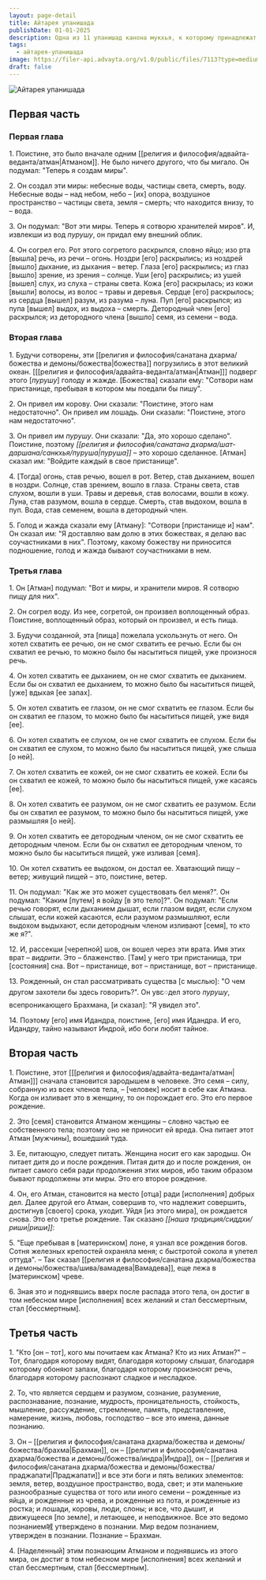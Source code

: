 ```yaml
---
layout: page-detail
title: Айтарея упанишада
publishDate: 01-01-2025
description: Одна из 11 упанишад канона мукхья, к которому принадлежат наиболее древние упанишады, прокомментированные Шанкарой. Айтарея упанишада входит в число ранних прозаических упанишад. Известны одноименные брахмана и араньяка – традиция относит их к Ригведе и связывает с именем легендарного Махидасы Айтареи. Последний, согласно преданию, был сыном известного риши от одной из его жен, Итары, принадлежавшей к низкой касте. Отец дурно относился к нему, и тогда Итара обратилась за помощью к богине земли Махи, которая наделил Айтарею божественной мудростью.
tags:
  - айтарея-упанишада
image: https://filer-api.advayta.org/v1.0/public/files/7113?type=medium
draft: false
---
```


![Айтарея упанишада](/upload/iblock/d65/d65e818c8d1db1996c6428846c7be99f.jpg)

##  Первая часть

###  Первая глава

 1\. Поистине, это было вначале одним [[религия и философия/адвайта-веданта/атман|Атманом]]. Не было ничего другого, что бы мигало. Он подумал: "Теперь я создам миры".

 2\. Он создал эти миры: небесные воды, частицы света, смерть, воду. Небесные воды – над небом, небо – \[их\] опора, воздушное пространство – частицы света, земля – смерть; что находится внизу, то – вода.

 3\. Он подумал: "Вот эти миры. Теперь я сотворю хранителей миров". И, извлекши из вод _пурушу_, он придал ему внешний облик.

 4\. Он согрел его. Рот этого согретого раскрылся, словно яйцо; изо рта \[вышла\] речь, из речи – огонь. Ноздри \[его\] раскрылись; из ноздрей \[вышло\] дыхание, из дыхания – ветер. Глаза \[его\] раскрылись; из глаз \[вышло\] зрение, из зрения – солнце. Уши \[его\] раскрылись; из ушей \[вышел\] слух, из слуха – страны света. Кожа \[его\] раскрылась; из кожи \[вышли\] волосы, из волос – травы и деревья. Сердце \[его\] раскрылось; из сердца \[вышел\] разум, из разума – луна. Пуп \[его\] раскрылся; из пупа \[вышел\] выдох, из выдоха – смерть. Детородный член \[его\] раскрылся; из детородного члена \[вышло\] семя, из семени – вода.

###  Вторая глава

 1\. Будучи сотворены, эти [[религия и философия/санатана дхарма/божества и демоны/божества|божества]] погрузились в этот великий океан. \[[[религия и философия/адвайта-веданта/атман|Атман]]\] подверг этого \[_пурушу_\] голоду и жажде. \[Божества\] сказали ему: "Сотвори нам пристанище, пребывая в котором мы поедали бы пишу".

 2\. Он привел им корову. Они сказали: "Поистине, этого нам недостаточно". Он привел им лошадь. Они сказали: "Поистине, этого нам недостаточно".

 3\. Он привел им _пурушу_. Они сказали: "Да, это хорошо сделано". Поистине, поэтому _[[религия и философия/санатана дхарма/шат-даршана/санкхья/пуруша|пуруша]]_ – это хорошо сделанное. \[Атман\] сказал им: "Войдите каждый в свое пристанище".

 4\. \[Тогда\] огонь, став речью, вошел в рот. Ветер, став дыханием, вошел в ноздри. Солнце, став зрением, вошло в глаза. Страны света, став слухом, вошли в уши. Травы и деревья, став волосами, вошли в кожу. Луна, став разумом, вошла в сердце. Смерть, став выдохом, вошла в пуп. Вода, став семенем, вошла в детородный член.

 5\. Голод и жажда сказали ему \[Атману\]: "Сотвори \[пристанище и\] нам". Он сказал им: "Я доставляю вам долю в этих божествах, я делаю вас соучастниками в них". Поэтому, какому божеству ни приносится подношение, голод и жажда бывают соучастниками в нем.

###  Третья глава

 1\. Он \[Атман\] подумал: "Вот и миры, и хранители миров. Я сотворю пищу для них".

 2\. Он согрел воду. Из нее, согретой, он произвел воплощенный образ. Поистине, воплощенный образ, который он произвел, и есть пища.

 3\. Будучи созданной, эта \[пища\] пожелала ускользнуть от него. Он хотел схватить ее речью, он не смог схватить ее речью. Если бы он схватил ее речью, то можно было бы насытиться пищей, уже произнося речь.

 4\. Он хотел схватить ее дыханием, он не смог схватить ее дыханием. Если бы он схватил ее дыханием, то можно было бы насытиться пищей, \[уже\] вдыхая \[ее запах\].

 5\. Он хотел схватить ее глазом, он не смог схватить ее глазом. Если бы он схватил ее глазом, то можно было бы насытиться пищей, уже видя \[ее\].

 6\. Он хотел схватить ее слухом, он не смог схватить ее слухом. Если бы он схватил ее слухом, то можно было бы насытиться пищей, уже слыша \[о ней\].

 7\. Он хотел схватить ее кожей, он не смог схватить ее кожей. Если бы он схватил ее кожей, то можно было бы насытиться пищей, уже касаясь \[ее\].

 8\. Он хотел схватить ее разумом, он не смог схватить ее разумом. Если бы он схватил ее разумом, то можно было бы насытиться пищей, уже размышляя \[о ней\].

 9\. Он хотел схватить ее детородным членом, он не смог схватить ее детородным членом. Если бы он схватил ее детородным членом, то можно было бы насытиться пищей, уже изливая \[семя\].

 10\. Он хотел схватить ее выдохом, он достал ее. Хватающий пищу – ветер; живущий пищей – это, поистине, ветер.

 11\. Он подумал: "Как же это может существовать бел меня?". Он подумал: "Каким \[путем\] я войду \[в это тело\]?". Он подумал: "Если речью говорят, если дыханием дышат, если глазом видят, если слухом слышат, если кожей касаются, если разумом размышляют, если выдохом выдыхают, если детородным членом изливают \[семя\], то кто же я?".

12\. И, рассекши \[черепной\] шов, он вошел через эти врата. Имя этих врат – _видрити_. Это – блаженство. \[Там\] у него три пристанища, три \[состояния\] сна. Вот – пристанище, вот – пристанище, вот – пристанище.

 13\. Рожденный, он стал рассматривать существа \[с мыслью\]: "О чем другом захотели бы здесь говорить?". Он увႄдел этого _пурушу_, всепроникающего Брахмана, \[и сказал\]: "Я увидел это".

 14\. Поэтому \[его\] имя Идандра, поистине, \[его\] имя Идандра. И его, Идандру, тайно называют Индрой, ибо боги любят тайное.

##  Вторая часть

 1\. Поистине, этот \[[[религия и философия/адвайта-веданта/атман|Атман]]\] сначала становится зародышем в человеке. Это семя – силу, собранную из всех членов тела, – \[человек\] носит в себе как Атмана. Когда он изливает это в женщину, то он порождает его. Это его первое рождение.

 2\. Это \[семя\] становится Атманом женщины – словно частью ее собственного тела; поэтому оно не приносит ей вреда. Она питает этот Атман \[мужчины\], вошедший туда.

 3\. Ее, питающую, следует питать. Женщина носит его как зародыш. Он питает дитя до и после рождения. Питая дитя до и после рождения, он питает самого себя ради продолжения этих миров, ибо таким образом бывают продолжены эти миры. Это его второе рождение.

 4\. Он, его Атман, становится на место \[отца\] ради \[исполнения\] добрых дел. Далее другой его Атман, совершив то, что надлежит совершить, достигнув \[своего\] срока, уходит. Уйдя \[из этого мира\], он рождается снова. Это его третье рождение. Так сказано _[[наша традиция/сиддхи/риши|риши]]_:

 5\. "Еще пребывая в \[материнском\] лоне, я узнал все рождения богов. Сотня железных крепостей охраняла меня; с быстротой сокола я улетел оттуда". – Так сказал [[религия и философия/санатана дхарма/божества и демоны/божества/шива/вамадева|Вамадева]], еще лежа в \[материнском\] чреве.

 6\. Зная это и поднявшись вверх после распада этого тела, он достиг в том небесном мире \[исполнения\] всех желаний и стал бессмертным, стал \[бессмертным\].

##  Третья часть

 1\. "Кто \[он – тот\], кого мы почитаем как Атмана? Кто из них Атман?" – Тот, благодаря которому видят, благодаря которому слышат, благодаря которому обоняют запахи, благодаря которому произносят речь, благодаря которому распознают сладкое и несладкое.

 2\. То, что является сердцем и разумом, сознание, разумение, распознавание, познание, мудрость, проницательность, стойкость, мышление, рассуждение, стремление, память, представление, намерение, жизнь, любовь, господство – все это имена, данные познанию.

 3\. Он – [[религия и философия/санатана дхарма/божества и демоны/божества/брахма|Брахман]], он – [[религия и философия/санатана дхарма/божества и демоны/божества/индра|Индра]], он – [[религия и философия/санатана дхарма/божества и демоны/божества/праджапати|Праджапати]] и все эти боги и пять великих элементов: земля, ветер, воздушное пространство, вода, свет; и эти маленькие разнообразные существа от того или иного семени – рожденные из яйца, и рожденные из чрева, и рожденные из пота, и рожденные из ростка; и лошади, коровы, люди, слоны; и все, что дышит, и движущееся \[по земле\], и летающее, и неподвижное. Все это ведомо познанием㖅 утверждено в познании. Мир ведом познанием, утвержден в познании. Познание – Брахман.

 4\. \[Наделенный\] этим познающим Атманом и поднявшись из этого мира, он достиг в том небесном мире \[исполнения\] всех желаний и стал бессмертным, стал \[бессмертным\].
